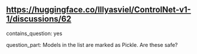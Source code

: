 ## https://huggingface.co/lllyasviel/ControlNet-v1-1/discussions/62

contains_question: yes

question_part: Models in the list are marked as Pickle. Are these safe?